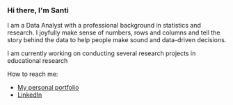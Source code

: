 ### Hi there, I'm Santi 

I am a Data Analyst with a professional background in statistics and research. I joyfully make sense of numbers, rows and columns and tell the story behind the data to help people make sound and data-driven decisions.

I am currently working on conducting several research projects in educational research <br/> 

How to reach me:<br/>
* [My personal portfolio](https://santinawey.com/) <br/>
* [LinkedIn](https://www.linkedin.com/in/santina-wey-phd-a861a51a7/)

